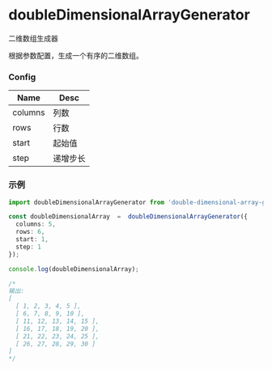 # doubleDimensionalArrayGenerator
二维数组生成器

根据参数配置，生成一个有序的二维数组。



### Config

| Name    | Desc     |
| ------- | -------- |
| columns | 列数     |
| rows    | 行数     |
| start   | 起始值   |
| step    | 递增步长 |



### 示例


```typescript
import doubleDimensionalArrayGenerator from 'double-dimensional-array-generator';

const doubleDimensionalArray  =  doubleDimensionalArrayGenerator({
  columns: 5,
  rows: 6,
  start: 1,
  step: 1
});

console.log(doubleDimensionalArray);

/*
输出: 
[
  [ 1, 2, 3, 4, 5 ],
  [ 6, 7, 8, 9, 10 ],
  [ 11, 12, 13, 14, 15 ],
  [ 16, 17, 18, 19, 20 ],
  [ 21, 22, 23, 24, 25 ],
  [ 26, 27, 28, 29, 30 ]
]
*/
```

